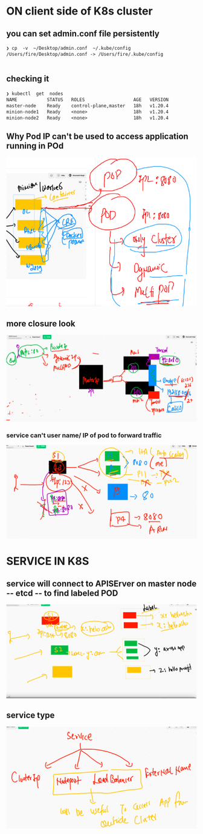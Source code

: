 # ON client side of K8s cluster

## you can set admin.conf file persistently 

```
❯ cp  -v  ~/Desktop/admin.conf  ~/.kube/config
/Users/fire/Desktop/admin.conf -> /Users/fire/.kube/config


```

## checking it 


```
❯ kubectl  get  nodes
NAME           STATUS   ROLES                  AGE   VERSION
master-node    Ready    control-plane,master   18h   v1.20.4
minion-node1   Ready    <none>                 18h   v1.20.4
minion-node2   Ready    <none>                 18h   v1.20.4

```


## Why Pod IP can't be used to access application running in POd 

<img src="podip.png">

## more closure look 

<img src="podnet.png">

### service can't user name/ IP of pod to forward traffic 

<img src="prob.png">

# SERVICE IN K8S

## service will connect to APISErver on master node -- etcd -- to find labeled POD 

<img src="svc.png">

## service type 

<img src="stype.png">

